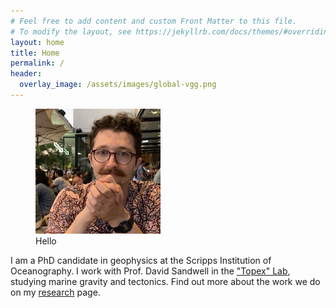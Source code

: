 ```yaml
---
# Feel free to add content and custom Front Matter to this file.
# To modify the layout, see https://jekyllrb.com/docs/themes/#overriding-theme-defaults
layout: home
title: Home
permalink: /
header:
  overlay_image: /assets/images/global-vgg.png
---
```

<figure class="align-left">
  <img src="/assets/images/bio_photo.jpeg" style="width:200px;"/>
  <figcaption>Hello</figcaption>
</figure>


I am a PhD candidate in geophysics at the Scripps Institution of Oceanography. I work with Prof. David Sandwell in the ["Topex" Lab](https://topex.ucsd.edu/), studying marine gravity and tectonics. Find out more about the work we do on my [research](research.markdown) page.

<br/>

<br/>

<br/>
